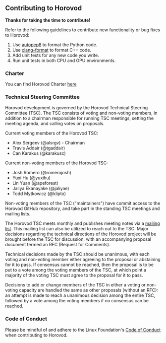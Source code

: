 ## Contributing to Horovod

**Thanks for taking the time to contribute!**

Refer to the following guidelines to contribute new functionality or bug fixes to Horovod:
1. Use [autopep8](https://github.com/hhatto/autopep8) to format the Python code.
2. Use [clang-format](https://clang.llvm.org/docs/ClangFormat.html) to format C++ code.
3. Add unit tests for any new code you write.
4. Run unit tests in both CPU and GPU environments.

### Charter

You can find Horovod Charter [here](https://wiki.lfai.foundation/download/attachments/7733301/Horovod%20Project%20Technical%20Charter%2012-22-2018%20FINAL.pdf?version=1&modificationDate=1558389484000&api=v2)

### Technical Steering Committee

Horovod development is governed by the Horovod Technical Steering Committee (TSC). The TSC consists of voting and
non-voting members, in addition to a chairman responsible for running TSC meetings, setting the meeting agenda, and
calling votes on proposals.

Current voting members of the Horovod TSC:
* Alex Sergeev (@alsrgv) - Chairman
* Travis Addair (@tgaddair)
* Can Karakus (@karakusc)

Current non-voting members of the Horovod TSC:
* Josh Romero (@romerojosh)
* Yuxi Hu (@yuxihu)
* Lin Yuan (@apeforest)
* Jaliya Ekanayake (@jaliyae)
* Todd Mytkowicz (@klipto)

Non-voting members of the TSC ("maintainers") have commit access to the Horovod GitHub repository, and take part in the
standing TSC meetings and mailing lists.

The Horovod TSC meets monthly and publishes meeting notes via a [mailing list](https://lists.lfai.foundation/g/horovod-tsc).
This mailing list can also be utilized to reach out to the TSC.  Major decisions regarding the technical directions of
the Horovod project will be brought before the TSC for discussion, with an accompanying proposal document termed an RFC
(Request for Comments).

Technical decisions made by the TSC should be unanimous, with each voting and non-voting member either agreeing to the
proposal or abstaining for it to pass.  If consensus cannot be reached, then the proposal is to be put to a vote
among the voting members of the TSC, at which point a majority of the voting TSC must agree to the proposal for it to
pass.

Decisions to add or change members of the TSC in either a voting or non-voting capacity are handled the same as other
proposals (without an RFC): an attempt is made to reach a unanimous decision among the entire TSC, followed by a vote
among the voting members if no consensus can be reached.

### Code of Conduct

Please be mindful of and adhere to the Linux Foundation's
[Code of Conduct](https://lfprojects.org/policies/code-of-conduct) when contributing to Horovod.
